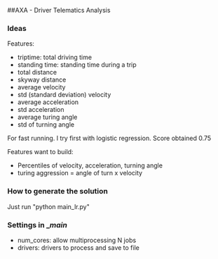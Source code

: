 ##AXA - Driver Telematics Analysis

### Ideas

Features:
* triptime: total driving time
* standing time: standing time during a trip
* total distance
* skyway distance
* average velocity
* std (standard deviation) velocity
* average acceleration
* std acceleration
* average turing angle
* std of turning angle

For fast running. I try first with logistic regression. Score obtained 0.75

Features want to build:
* Percentiles of velocity, acceleration, turning angle
* turing aggression = angle of turn x velocity

### How to generate the solution
Just run "python main_lr.py"

### Settings in __main_
* num_cores: allow multiprocessing N jobs
* drivers: drivers to process and save to file

